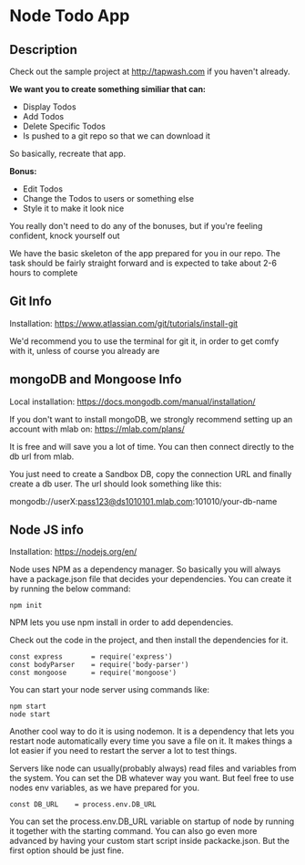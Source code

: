 
# Node Todo App

## Description

Check out the sample project at http://tapwash.com if you haven't already.

**We want you to create something similiar that can:** 

* Display Todos
* Add Todos
* Delete Specific Todos
* Is pushed to a git repo so that we can download it

So basically, recreate that app.

**Bonus:** 

* Edit Todos
* Change the Todos to users or something else
* Style it to make it look nice

You really don't need to do any of the bonuses,
but if you're feeling confident, knock yourself out

We have the basic skeleton of the app prepared for you in our repo. 
The task should be fairly straight forward and is expected to take
about 2-6 hours to complete

## Git Info

Installation: 
https://www.atlassian.com/git/tutorials/install-git

We'd recommend you to use the terminal for git it, in order
to get comfy with it, unless of course you already are

## mongoDB and Mongoose Info

Local installation: 
https://docs.mongodb.com/manual/installation/

If you don't want to install mongoDB, we
strongly recommend setting up an account with mlab on: 
https://mlab.com/plans/

It is free and will save you a lot of time.
You can then connect directly to the db url from mlab.

You just need to create a Sandbox DB, copy the
connection URL and finally create a db user.
The url should look something like this: 

mongodb://userX:pass123@ds1010101.mlab.com:101010/your-db-name

## Node JS info

Installation: 
https://nodejs.org/en/

Node uses NPM as a dependency manager. 
So basically you will always have a package.json file
that decides your dependencies. 
You can create it by running the below command:

```
npm init
```

NPM lets you use npm install in order to
add dependencies.

Check out the code in the project, and then
install the dependencies for it.

```
const express       = require('express')
const bodyParser    = require('body-parser')
const mongoose      = require('mongoose')
```

You can start your node server using commands like:
```
npm start
node start
```

Another cool way to do it is using nodemon. 
It is a dependency that lets you restart node
automatically every time you save a file on it. 
It makes things a lot easier if you need
to restart the server a lot to test things.

Servers like node can usually(probably always) 
read files and variables from the system. 
You can set the DB whatever way you want. 
But feel free to use nodes env variables,
as we have prepared for you.

```
const DB_URL    = process.env.DB_URL
```

You can set the process.env.DB_URL variable
on startup of node by running it together
with the starting command.
You can also go even more advanced by having 
your custom start script inside packacke.json. 
But the first option should be just fine.

